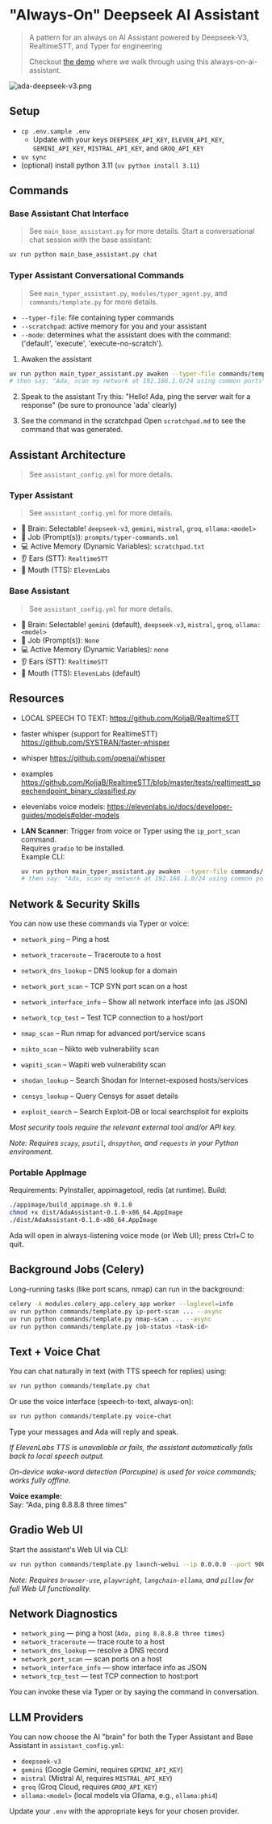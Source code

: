 # "Always-On" Deepseek AI Assistant
> A pattern for an always on AI Assistant powered by Deepseek-V3, RealtimeSTT, and Typer for engineering
>
> Checkout [the demo](https://youtu.be/zoBwIi4ZiTA) where we walk through using this always-on-ai-assistant.

![ada-deepseek-v3.png](./images/ada-deepseek-v3.png)

## Setup
- `cp .env.sample .env`
  - Update with your keys `DEEPSEEK_API_KEY`, `ELEVEN_API_KEY`, `GEMINI_API_KEY`, `MISTRAL_API_KEY`, and `GROQ_API_KEY`
- `uv sync`
- (optional) install python 3.11 (`uv python install 3.11`)


## Commands

### Base Assistant Chat Interface
> See `main_base_assistant.py` for more details.
Start a conversational chat session with the base assistant:

```bash
uv run python main_base_assistant.py chat
```

### Typer Assistant Conversational Commands
> See `main_typer_assistant.py`, `modules/typer_agent.py`, and `commands/template.py` for more details.

- `--typer-file`: file containing typer commands
- `--scratchpad`: active memory for you and your assistant
- `--mode`: determines what the assistant does with the command: ('default', 'execute', 'execute-no-scratch').

1. Awaken the assistant
```bash
uv run python main_typer_assistant.py awaken --typer-file commands/template.py --scratchpad scratchpad.md --mode execute
# then say: "Ada, scan my network at 192.168.1.0/24 using common ports"
```

2. Speak to the assistant
Try this:
"Hello! Ada, ping the server wait for a response" (be sure to pronounce 'ada' clearly)

3. See the command in the scratchpad
Open `scratchpad.md` to see the command that was generated.

## Assistant Architecture
> See `assistant_config.yml` for more details.

### Typer Assistant
> See `assistant_config.yml` for more details.
- 🧠 Brain: Selectable! `deepseek-v3`, `gemini`, `mistral`, `groq`, `ollama:<model>`
- 📝 Job (Prompt(s)): `prompts/typer-commands.xml`
- 💻 Active Memory (Dynamic Variables): `scratchpad.txt`
- 👂 Ears (STT): `RealtimeSTT`
- 🎤 Mouth (TTS): `ElevenLabs`

### Base Assistant
> See `assistant_config.yml` for more details.
- 🧠 Brain: Selectable! `gemini` (default), `deepseek-v3`, `mistral`, `groq`, `ollama:<model>`
- 📝 Job (Prompt(s)): `None`
- 💻 Active Memory (Dynamic Variables): `none`
- 👂 Ears (STT): `RealtimeSTT`
- 🎤 Mouth (TTS): `ElevenLabs` (default)


## Resources
- LOCAL SPEECH TO TEXT: https://github.com/KoljaB/RealtimeSTT
- faster whisper (support for RealtimeSTT) https://github.com/SYSTRAN/faster-whisper
- whisper https://github.com/openai/whisper
- examples https://github.com/KoljaB/RealtimeSTT/blob/master/tests/realtimestt_speechendpoint_binary_classified.py
- elevenlabs voice models: https://elevenlabs.io/docs/developer-guides/models#older-models

- **LAN Scanner**: Trigger from voice or Typer using the `ip_port_scan` command.  
  Requires `gradio` to be installed.  
  Example CLI:
  ```bash
  uv run python main_typer_assistant.py awaken --typer-file commands/template.py --scratchpad scratchpad.md --mode execute
  # then say: "Ada, scan my network at 192.168.1.0/24 using common ports"
  ```

## Network & Security Skills

You can now use these commands via Typer or voice:
- `network_ping` – Ping a host
- `network_traceroute` – Traceroute to a host
- `network_dns_lookup` – DNS lookup for a domain
- `network_port_scan` – TCP SYN port scan on a host
- `network_interface_info` – Show all network interface info (as JSON)
- `network_tcp_test` – Test TCP connection to a host/port

- `nmap_scan` – Run nmap for advanced port/service scans
- `nikto_scan` – Nikto web vulnerability scan
- `wapiti_scan` – Wapiti web vulnerability scan
- `shodan_lookup` – Search Shodan for Internet-exposed hosts/services
- `censys_lookup` – Query Censys for asset details
- `exploit_search` – Search Exploit-DB or local searchsploit for exploits

_Most security tools require the relevant external tool and/or API key._

_Note: Requires `scapy`, `psutil`, `dnspython`, and `requests` in your Python environment._

### Portable AppImage

Requirements: PyInstaller, appimagetool, redis (at runtime). Build:
```bash
./appimage/build_appimage.sh 0.1.0
chmod +x dist/AdaAssistant-0.1.0-x86_64.AppImage
./dist/AdaAssistant-0.1.0-x86_64.AppImage
```

Ada will open in always-listening voice mode (or Web UI); press Ctrl+C to quit.

## Background Jobs (Celery)

Long-running tasks (like port scans, nmap) can run in the background:
```bash
celery -A modules.celery_app.celery_app worker --loglevel=info
uv run python commands/template.py ip-port-scan ... --async
uv run python commands/template.py nmap-scan ... --async
uv run python commands/template.py job-status <task-id>
```

## Text + Voice Chat

You can chat naturally in text (with TTS speech for replies) using:

```bash
uv run python commands/template.py chat
```

Or use the voice interface (speech-to-text, always-on):

```bash
uv run python commands/template.py voice-chat
```

Type your messages and Ada will reply and speak.

_If ElevenLabs TTS is unavailable or fails, the assistant automatically falls back to local speech output._

_On-device wake-word detection (Porcupine) is used for voice commands; works fully offline._

**Voice example:**  
Say: “Ada, ping 8.8.8.8 three times”

## Gradio Web UI

Start the assistant's Web UI via CLI:

```bash
uv run python commands/template.py launch-webui --ip 0.0.0.0 --port 9000
```

_Note: Requires `browser-use`, `playwright`, `langchain-ollama`, and `pillow` for full Web UI functionality._

## Network Diagnostics

- `network_ping` — ping a host (`Ada, ping 8.8.8.8 three times`)
- `network_traceroute` — trace route to a host
- `network_dns_lookup` — resolve a DNS record
- `network_port_scan` — scan ports on a host
- `network_interface_info` — show interface info as JSON
- `network_tcp_test` — test TCP connection to host:port

You can invoke these via Typer or by saying the command in conversation.

## LLM Providers

You can now choose the AI "brain" for both the Typer Assistant and Base Assistant in `assistant_config.yml`:
- `deepseek-v3`
- `gemini` (Google Gemini, requires `GEMINI_API_KEY`)
- `mistral` (Mistral AI, requires `MISTRAL_API_KEY`)
- `groq` (Groq Cloud, requires `GROQ_API_KEY`)
- `ollama:<model>` (local models via Ollama, e.g., `ollama:phi4`)

Update your `.env` with the appropriate keys for your chosen provider.